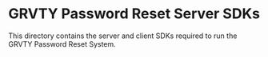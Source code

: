 # GRVTY Password Reset Server SDKs
This directory contains the server and client SDKs required to run the GRVTY Password Reset System.
